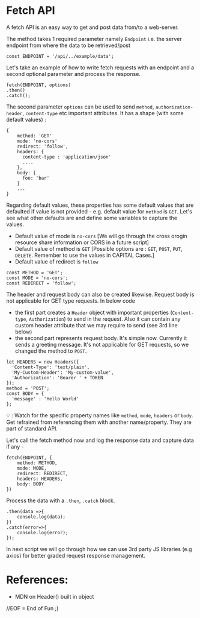 # Fetch API 

A fetch API is an easy way to get and post data from/to a web-server. 

The method takes 1 required parameter namely ```Endpoint``` i.e. the server endpoint from where the data to be retrieved/post 
```
const ENDPOINT = '/api/../example/data';
```

Let's take an example of how to write fetch requests with an endpoint and a second optional parameter and process the response.

```
fetch(ENDPOINT, options)
.then()
.catch();
```

The second parameter ```options``` can be used to send ```method```, ```authorization-header```, ```content-type``` etc important attributes. It has a shape (with some default values) :
```
{
    method: 'GET'
    mode: 'no-cors'           
    redirect: 'follow',   
    headers: {
      content-type : 'application/json'
      ....
    },
    body: {
      foo: 'bar'
    }
    ...
}
```

Regarding default values, these properties has some default values that are defaulted if value is not provided - e.g. default value for ```method``` is ```GET```. Let's see what other defaults are and define some variables to capture the values.
- Default value of mode is ```no-cors``` [We will go through the cross orogin resource share information or CORS in a future script]
- Default value of method is ```GET``` [Possible options are : ```GET```, ```POST```, ```PUT```, ```DELETE```. Remember to use the values in CAPITAL Cases.]
- Default value of redirect is ```follow```

```
const METHOD = 'GET';
const MODE = 'no-cors';
const REDIRECT = 'follow';
```

The header and request body can also be created likewise. Request body is not applicable for GET type requests. In below code 
- the first part creates a ```Header``` object with important properties (```Content-type```, ```Authorization```) to send in the request. Also it can contain any custom header attribute that we may require to send (see 3rd line below)
- the second part represents request body. It's simple now. Currently it sends a greeting message. It's not applicable for GET requests, so we changed the method to ```POST```.
```
let HEADERS = new Headers({
  'Content-Type': 'text/plain',
  'My-Custom-Header': 'My-custom-value',
  'Authorization': 'Bearer ' + TOKEN
});
method = 'POST';
const BODY = {
  'message' : 'Hello World'
};
```
💡 : Watch for the specific property names like ```method```, ```mode```, ```headers``` or ```body```. Get refrained from referencing them with another name/property. They are part of standard API.


Let's call the fetch method now and log the response data and capture data if any - 
```
fetch(ENDPOINT, {
    method: METHOD,
    mode: MODE,           
    redirect: REDIRECT,   
    headers: HEADERS,
    body: BODY
})
```

Process the data with a ```.then```, ```.catch``` block.
```
.then(data =>{
    console.log(data);
})
.catch(error=>{
    console.log(error);
});
```
In next script we will go through how we can use 3rd party JS libraries (e.g axios) for better graded request response management.

# References:
- MDN on Header() built in object

//EOF = End of Fun ;)
